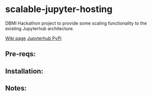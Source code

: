 # scalable-jupyter-hosting
DBMI Hackathon project to provide some scaling functionality to the existing Jupyterhub architecture.

[Wiki page](https://hms-dbmi.atlassian.net/wiki/display/DC/Scalable+Jupyter+Hosting)
[Jupyterhub PyPi](https://pypi.python.org/pypi/jupyterhub)

## Pre-reqs:

## Installation:

## Notes:
